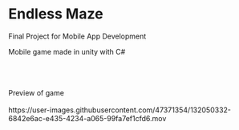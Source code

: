 # Endless Maze


Final Project for Mobile App Development


Mobile game made in unity with C#


<br />
<br />
<br />
Preview of game 
<br />
<br />
https://user-images.githubusercontent.com/47371354/132050332-6842e6ac-e435-4234-a065-99fa7ef1cfd6.mov

